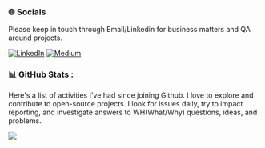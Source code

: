 ### 🌐 Socials
Please keep in touch through Email/Linkedin for business matters and QA around projects.

[![LinkedIn](https://img.shields.io/badge/LinkedIn-%230077B5.svg?logo=linkedin&logoColor=white)](https://linkedin.com/in/msudgh) [![Medium](https://img.shields.io/badge/Medium-12100E?logo=medium&logoColor=white)](https://medium.com/@mcrunix) 

### 📊 GitHub Stats :
Here's a list of activities I've had since joining Github. I love to explore and contribute to open-source projects. I look for issues daily, try to impact reporting, and investigate answers to WH(What/Why) questions, ideas, and problems.

![](https://github-readme-stats.vercel.app/api?username=msudgh&theme=yeblu&hide_border=false&include_all_commits=false&count_private=false)<br/>

